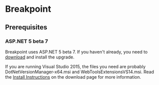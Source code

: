 Breakpoint
==========

Prerequisites
-------------

### ASP.NET 5 beta 7
Breakpoint uses ASP.NET 5 beta 7. If you haven't already, you need to [download](http://www.microsoft.com/en-us/download/details.aspx?id=48738) and install the upgrade.

If you are running Visual Studio 2015, the files you need are probably DotNetVersionManager-x64.msi and WebToolsExtensionsVS14.msi. Read the [Install Instructions](http://www.microsoft.com/en-us/download/details.aspx?id=48738&fa43d42b-25b5-4a42-fe9b-1634f450f5ee=True) on the download page for more information.
